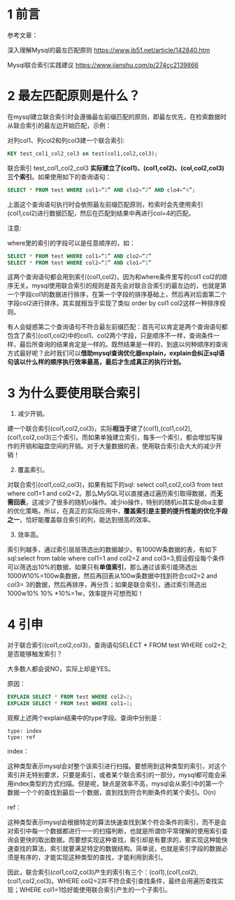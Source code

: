 # 1 前言
参考文章：

深入理解Mysql的最左匹配原则    https://www.jb51.net/article/142840.htm

Mysql联合索引实践建议     https://www.jianshu.com/p/274cc2139866


# 2 最左匹配原则是什么？
在mysql建立联合索引时会遵循最左前缀匹配的原则，即最左优先，在检索数据时从联合索引的最左边开始匹配，示例：

对列col1、列col2和列col3建一个联合索引:

```sql
KEY test_col1_col2_col3 on test(col1,col2,col3);
```

联合索引 test_col1_col2_col3 **实际建立了(col1)、(col1,col2)、(col,col2,col3)三个索引**。如果使用如下的查询语句：

```sql
SELECT * FROM test WHERE col1=“1” AND clo2=“2” AND clo4=“4”;
```

上面这个查询语句执行时会依照最左前缀匹配原则，检索时会先使用索引(col1,col2)进行数据匹配，然后在匹配到结果中再进行col=4的匹配。

注意:

where里的索引的字段可以是任意顺序的，如：

```sql
SELECT * FROM test WHERE col1=“1” AND clo2=“2”
SELECT * FROM test WHERE col2=“2” AND clo1=“1”
```

这两个查询语句都会用到索引(col1,col2)，因为和where条件里写的col1 col2的顺序无关。mysql使用联合索引的规则是首先会对联合合索引的最左边的，也就是第一个字段col1的数据进行排序，在第一个字段的排序基础上，然后再对后面第二个字段col2进行排序。其实就相当于实现了类似 order by col1 col2这样一种排序规则。

有人会疑惑第二个查询语句不符合最左前缀匹配：首先可以肯定是两个查询语句都包含了索引(col1,col2)中的col1、col2两个字段，只是顺序不一样，查询条件一样，最后所查询的结果肯定是一样的。既然结果是一样的，到底以何种顺序的查询方式最好呢？此时我们可以**借助mysql查询优化器explain，explain会纠正sql语句该以什么样的顺序执行效率最高，最后才生成真正的执行计划。**

# 3 为什么要使用联合索引
1. 减少开销。

建一个联合索引(col1,col2,col3)，实际**相当于**建了(col1),(col1,col2),(col1,col2,col3)三个索引。而如果单独建立索引，每多一个索引，都会增加写操作的开销和磁盘空间的开销。对于大量数据的表，使用联合索引会大大的减少开销！

2. 覆盖索引。

对联合索引(col1,col2,col3)，如果有如下的sql: select col1,col2,col3 from test where col1=1 and col2=2。那么MySQL可以直接通过遍历索引取得数据，而**无需回表**，这减少了很多的随机io操作。减少io操作，特别的随机io其实是dba主要的优化策略。所以，在真正的实际应用中，**覆盖索引是主要的提升性能的优化手段之一**，恰好能覆盖联合索引的列，能达到很高的效率。

3. 效率高。

索引列越多，通过索引层层筛选出的数据越少。有1000W条数据的表，有如下sql:select from table where col1=1 and col2=2 and col3=3,假设假设每个条件可以筛选出10%的数据，如果只有**单值索引**，那么通过该索引能筛选出1000W10%=100w条数据，然后再回表从100w条数据中找到符合col2=2 and col3= 3的数据，然后再排序，再分页；如果是联合索引，通过索引筛选出1000w10% 10% *10%=1w，效率提升可想而知！

# 4 引申
对于联合索引(col1,col2,col3)，查询语句SELECT * FROM test WHERE col2=2;是否能够触发索引？

大多数人都会说NO，实际上却是YES。

原因：

```	sql
EXPLAIN SELECT * FROM test WHERE col2=2;
EXPLAIN SELECT * FROM test WHERE col1=1;
```

观察上述两个explain结果中的type字段。查询中分别是：

```
type: index
type: ref
```

index：

这种类型表示mysql会对整个该索引进行扫描。要想用到这种类型的索引，对这个索引并无特别要求，只要是索引，或者某个联合索引的一部分，mysql都可能会采用index类型的方式扫描。但是呢，缺点是效率不高，mysql会从索引中的第一个数据一个个的查找到最后一个数据，直到找到符合判断条件的某个索引。O(n)

ref：

这种类型表示mysql会根据特定的算法快速查找到某个符合条件的索引，而不是会对索引中每一个数据都进行一一的扫描判断，也就是所谓你平常理解的使用索引查询会更快的取出数据。而要想实现这种查找，索引却是有要求的，要实现这种能快速查找的算法，索引就要满足特定的数据结构。简单说，也就是索引字段的数据必须是有序的，才能实现这种类型的查找，才能利用到索引。

因此，联合索引(col1,col2,col3)产生的索引有三个：(col1),(col1,col2),(col1,col2,col3)。WHERE col2=2并不符合索引查找条件，最终会用遍历查找实现；WHERE col1=1恰好能使用联合索引产生的一个子索引。
